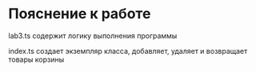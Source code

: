 <h1>Пояснение к работе</h1>
<p>lab3.ts содержит логику выполнения программы</p>
<p>index.ts создает экземпляр класса, добавляет, удаляет и возвращает товары корзины</p>
